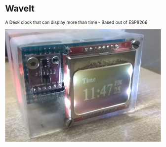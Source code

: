 # WaveIt
A Desk clock that can display more than time - Based out of ESP8266

![alt text](https://github.com/jayagopalk11/WaveIt/blob/master/img.JPG)


